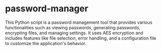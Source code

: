 # password-manager
This Python script is a password management tool that provides various functionalities such as viewing passwords, generating passwords, encrypting files, and managing settings. It uses AES encryption and includes features like file selection, error handling, and a configuration file to customize the application's behavior.
